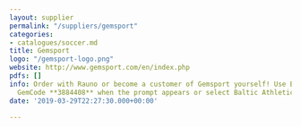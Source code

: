 ```yaml
---
layout: supplier
permalink: "/suppliers/gemsport"
categories:
- catalogues/soccer.md
title: Gemsport
logo: "/gemsport-logo.png"
website: http://www.gemsport.com/en/index.php
pdfs: []
info: Order with Rauno or become a customer of Gemsport yourself! Use Baltic’s retailer
  GemCode **3884408** when the prompt appears or select Baltic Athletics in the drop-down.
date: '2019-03-29T22:27:30.000+00:00'

---
```

